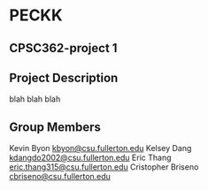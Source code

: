 # PECKK
## CPSC362-project 1

## Project Description
blah blah blah

## Group Members
Kevin Byon    kbyon@csu.fullerton.edu
Kelsey Dang   kdangdo2002@csu.fullerton.edu
Eric Thang    eric.thang315@csu.fullerton.edu
Cristopher Briseno  cbriseno@csu.fullerton.edu
